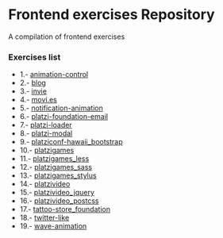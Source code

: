 # Frontend exercises Repository
A compilation of frontend exercises

### Exercises list
- 1.- [animation-control](https://devnaftan.github.io/frontend-exercises/animation-control/)
- 2.- [blog](https://devnaftan.github.io/frontend-exercises/blog/)
- 3.- [invie](https://github.com/DevNaftan/frontend-exercises/tree/master/invie)
- 4.- [movi.es](https://devnaftan.github.io/frontend-exercises/movi.es/)
- 5.- [notification-animation](https://devnaftan.github.io/frontend-exercises/notification-animation/)
- 6.- [platzi-foundation-email](https://devnaftan.github.io/frontend-exercises/platzi-foundation-email/)
- 7.- [platzi-loader](https://devnaftan.github.io/frontend-exercises/platzi-loader/)
- 8.- [platzi-modal](https://devnaftan.github.io/frontend-exercises/platzi-modal/)
- 9.- [platziconf-hawaii_bootstrap](https://devnaftan.github.io/frontend-exercises/platziconf-hawaii_bootstrap/)
- 10.- [platzigames](https://devnaftan.github.io/frontend-exercises/platzigames/)
- 11.- [platzigames_less](https://devnaftan.github.io/frontend-exercises/platzigames_less/)
- 12.- [platzigames_sass](https://devnaftan.github.io/frontend-exercises/platzigames_sass/)
- 13.- [platzigames_stylus](https://devnaftan.github.io/frontend-exercises/platzigames_stylus/)
- 14.- [platzivideo](https://devnaftan.github.io/frontend-exercises/platzivideo/)
- 15.- [platzivideo_jquery](https://devnaftan.github.io/frontend-exercises/platzivideo_jquery/)
- 16.- [platzivideo_postcss](https://devnaftan.github.io/frontend-exercises/platzivideo_postcss/)
- 17.- [tattoo-store_foundation](https://devnaftan.github.io/frontend-exercises/tattoo-store_foundation/dist/)
- 18.- [twitter-like](https://devnaftan.github.io/frontend-exercises/twitter-like/)
- 19.- [wave-animation](https://devnaftan.github.io/frontend-exercises/wave-animation/)